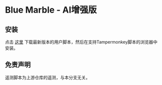 # Blue Marble - AI增强版

## 安装

点击 [这里](./BlueMarble.user.js) 下载最新版本的用户脚本，然后在支持Tampermonkey脚本的浏览器中安装。

## 免责声明

遥测脚本为上游仓库的遥测，与本分支无关。